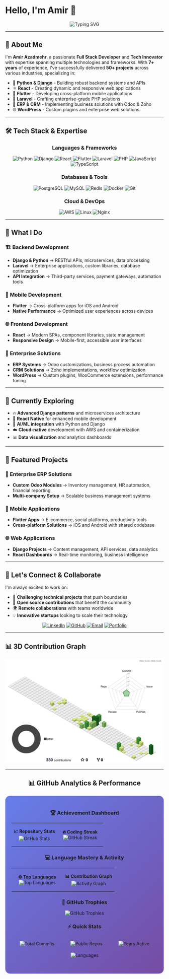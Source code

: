 # Hello, I'm Amir 👋

<div align="center">
  <img src="https://readme-typing-svg.herokuapp.com?font=Fira+Code&size=30&duration=3000&pause=1000&color=00D9FF&center=true&vCenter=true&width=600&lines=Full+Stack+Developer;Backend+Specialist;Mobile+App+Developer;Enterprise+Solutions+Architect" alt="Typing SVG" />
</div>

---

## 🚀 About Me

I'm **Amir Azadmehr**, a passionate **Full Stack Developer** and **Tech Innovator** with expertise spanning multiple technologies and frameworks. With **7+ years** of experience, I've successfully delivered **50+ projects** across various industries, specializing in:

- 🐍 **Python & Django** - Building robust backend systems and APIs
- ⚛️ **React** - Creating dynamic and responsive web applications  
- 📱 **Flutter** - Developing cross-platform mobile applications
- 🔧 **Laravel** - Crafting enterprise-grade PHP solutions
- 🏢 **ERP & CRM** - Implementing business solutions with Odoo & Zoho
- 🌐 **WordPress** - Custom plugins and enterprise web solutions

---

## 🛠️ Tech Stack & Expertise

<div align="center">

### Languages & Frameworks
![Python](https://img.shields.io/badge/Python-3776AB?style=for-the-badge&logo=python&logoColor=white)
![Django](https://img.shields.io/badge/Django-092E20?style=for-the-badge&logo=django&logoColor=white)
![React](https://img.shields.io/badge/React-20232A?style=for-the-badge&logo=react&logoColor=61DAFB)
![Flutter](https://img.shields.io/badge/Flutter-02569B?style=for-the-badge&logo=flutter&logoColor=white)
![Laravel](https://img.shields.io/badge/Laravel-FF2D20?style=for-the-badge&logo=laravel&logoColor=white)
![PHP](https://img.shields.io/badge/PHP-777BB4?style=for-the-badge&logo=php&logoColor=white)
![JavaScript](https://img.shields.io/badge/JavaScript-F7DF1E?style=for-the-badge&logo=javascript&logoColor=black)
![TypeScript](https://img.shields.io/badge/TypeScript-007ACC?style=for-the-badge&logo=typescript&logoColor=white)

### Databases & Tools
![PostgreSQL](https://img.shields.io/badge/PostgreSQL-316192?style=for-the-badge&logo=postgresql&logoColor=white)
![MySQL](https://img.shields.io/badge/MySQL-005C84?style=for-the-badge&logo=mysql&logoColor=white)
![Redis](https://img.shields.io/badge/Redis-DC382D?style=for-the-badge&logo=redis&logoColor=white)
![Docker](https://img.shields.io/badge/Docker-2496ED?style=for-the-badge&logo=docker&logoColor=white)
![Git](https://img.shields.io/badge/Git-F05032?style=for-the-badge&logo=git&logoColor=white)

### Cloud & DevOps
![AWS](https://img.shields.io/badge/AWS-232F3E?style=for-the-badge&logo=amazon-aws&logoColor=white)
![Linux](https://img.shields.io/badge/Linux-FCC624?style=for-the-badge&logo=linux&logoColor=black)
![Nginx](https://img.shields.io/badge/Nginx-009639?style=for-the-badge&logo=nginx&logoColor=white)

</div>

---

## 💼 What I Do

### 🏗️ **Backend Development**
- **Django & Python** → RESTful APIs, microservices, data processing
- **Laravel** → Enterprise applications, custom libraries, database optimization
- **API Integration** → Third-party services, payment gateways, automation tools

### 📱 **Mobile Development**
- **Flutter** → Cross-platform apps for iOS and Android
- **Native Performance** → Optimized user experiences across devices

### 🌐 **Frontend Development**
- **React** → Modern SPAs, component libraries, state management
- **Responsive Design** → Mobile-first, accessible user interfaces

### 🏢 **Enterprise Solutions**
- **ERP Systems** → Odoo customizations, business process automation
- **CRM Solutions** → Zoho implementations, workflow optimization
- **WordPress** → Custom plugins, WooCommerce extensions, performance tuning

---

## 🌱 Currently Exploring

- 🔥 **Advanced Django patterns** and microservices architecture
- 🚀 **React Native** for enhanced mobile development
- 🤖 **AI/ML integration** with Python and Django
- ☁️ **Cloud-native** development with AWS and containerization
- 📊 **Data visualization** and analytics dashboards

---

## 🎯 Featured Projects

### 🏢 Enterprise ERP Solutions
- **Custom Odoo Modules** → Inventory management, HR automation, financial reporting
- **Multi-company Setup** → Scalable business management systems

### 📱 Mobile Applications
- **Flutter Apps** → E-commerce, social platforms, productivity tools
- **Cross-platform Solutions** → iOS and Android with shared codebase

### 🌐 Web Applications
- **Django Projects** → Content management, API services, data analytics
- **React Dashboards** → Real-time monitoring, business intelligence

---

## 🤝 Let's Connect & Collaborate

I'm always excited to work on:
- 🚀 **Challenging technical projects** that push boundaries
- 🤝 **Open source contributions** that benefit the community
- 🌍 **Remote collaborations** with teams worldwide
- 💡 **Innovative startups** looking to scale their technology

<div align="center">

[![LinkedIn](https://img.shields.io/badge/LinkedIn-0077B5?style=for-the-badge&logo=linkedin&logoColor=white)](https://linkedin.com/in/amirreza-azadmehr)
[![GitHub](https://img.shields.io/badge/GitHub-100000?style=for-the-badge&logo=github&logoColor=white)](https://github.com/amirreza-azadmehr)
[![Email](https://img.shields.io/badge/Email-D14836?style=for-the-badge&logo=gmail&logoColor=white)](mailto:Amir@twincoders.dev)
[![Portfolio](https://img.shields.io/badge/Portfolio-FF5722?style=for-the-badge&logo=todoist&logoColor=white)](https://azadmehrco.com)


</div>

---

## 📊 3D Contribution Graph

![3D Profile](./profile-3d-contrib/profile-green-animate.svg)

---

<div align="center">

## 📊 GitHub Analytics & Performance

<div style="background: linear-gradient(135deg, #667eea 0%, #764ba2 100%); padding: 20px; border-radius: 15px; margin: 20px 0;">

### 🏆 Achievement Dashboard

<table>
<tr>
<td align="center" width="50%">

**📈 Repository Stats**
<br/>
<img src="https://github-readme-stats.vercel.app/api?username=amirreza-azadmehr&show_icons=true&theme=tokyonight&hide_border=true&bg_color=1a1b27&title_color=70a5fd&icon_color=bf91f3&text_color=38bdae&custom_title=Amir's%20GitHub%20Stats" alt="GitHub Stats" />

</td>
<td align="center" width="50%">

**🔥 Coding Streak**
<br/>
<img src="https://github-readme-streak-stats.herokuapp.com/?user=amirreza-azadmehr&theme=tokyonight&hide_border=true&background=1a1b27&stroke=70a5fd&ring=bf91f3&fire=ff6b6b&currStreakLabel=70a5fd&sideLabels=38bdae&currStreakNum=ffffff&sideNums=ffffff" alt="GitHub Streak" />

</td>
</tr>
</table>

### 💻 Language Mastery & Activity

<table>
<tr>
<td align="center" width="50%">

**🌐 Top Languages**
<br/>
<img src="https://github-readme-stats.vercel.app/api/top-langs/?username=amirreza-azadmehr&layout=compact&theme=tokyonight&hide_border=true&bg_color=1a1b27&title_color=70a5fd&text_color=38bdae&langs_count=8" alt="Top Languages" />

</td>
<td align="center" width="50%">

**📊 Contribution Graph**
<br/>
<img src="https://github-readme-activity-graph.vercel.app/graph?username=amirreza-azadmehr&theme=tokyo-night&hide_border=true&bg_color=1a1b27&color=70a5fd&line=bf91f3&point=38bdae" alt="Activity Graph" />

</td>
</tr>
</table>

### 🎯 GitHub Trophies

<img src="https://github-profile-trophy.vercel.app/?username=amirreza-azadmehr&theme=tokyonight&no-frame=true&no-bg=true&margin-w=4&row=1&column=7" alt="GitHub Trophies" />

### ⚡ Quick Stats

<div style="display: flex; justify-content: space-around; flex-wrap: wrap; margin: 20px 0;">

<div style="text-align: center; margin: 10px;">
<img src="https://img.shields.io/badge/Total%20Commits-1000+-00D9FF?style=for-the-badge&logo=git&logoColor=white" alt="Total Commits" />
</div>

<div style="text-align: center; margin: 10px;">
<img src="https://img.shields.io/badge/Public%20Repos-50+-FF6B6B?style=for-the-badge&logo=github&logoColor=white" alt="Public Repos" />
</div>

<div style="text-align: center; margin: 10px;">
<img src="https://img.shields.io/badge/Years%20Active-7+-BF91F3?style=for-the-badge&logo=calendar&logoColor=white" alt="Years Active" />
</div>

<div style="text-align: center; margin: 10px;">
<img src="https://img.shields.io/badge/Languages-10+-38BDAE?style=for-the-badge&logo=code&logoColor=white" alt="Languages" />
</div>

</div>

</div>

</div>